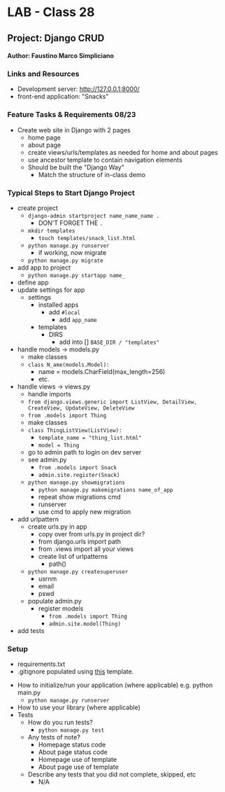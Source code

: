 # LAB - Class 28
## Project: Django CRUD
#### Author: Faustino Marco Simpliciano

### Links and Resources
- Development server: http://127.0.0.1:8000/
- front-end application: "Snacks"

### Feature Tasks & Requirements 08/23
- Create web site in Django with 2 pages
    - home page
    - about page
    - create views/urls/templates as needed for home and about pages
    - use ancestor template to contain navigation elements
    - Should be built the "Django Way"
        - Match the structure of in-class demo

### Typical Steps to Start Django Project
- create project
  - `django-admin startproject name_name_name .`
    - DON'T FORGET THE `.`
  - `mkdir templates`
    - `touch templates/snack_list.html`
  - `python manage.py runserver`
    - if working, now migrate
  - `python manage.py migrate`
- add app to project
  - `python manage.py startapp name_`
- define app
- update settings for app
  - settings
    - installed apps
      - add `#local`
        - add `app_name`
    - templates
      - DIRS
        - add into [] `BASE_DIR / "templates"`
- handle models
  -> models.py
    - make classes
    - `class N_ame(models.Model):`
      - name = models.CharField(max_length=256)
      - etc.
- handle views
  -> views.py
    - handle imports
    - `from django.views.generic import ListView, DetailView, CreateView, UpdateView, DeleteView`
    - `from .models import Thing`
    - make classes
    - `class ThingListView(ListView):`
      - `template_name = "thing_list.html"`
      - `model = Thing`
  - go to admin path to login on dev server
  - see admin.py
    - `from .models import Snack`
    - `admin.site.register(Snack)`
  - `python manage.py showmigrations`
    - `python manage.py makemigrations name_of_app`
    - repeat show migrations cmd
    - runserver
    - use cmd to apply new migration
- add urlpattern
  - create urls.py in app
    - copy over from urls.py in project dir?
    - from django.urls import path
    - from .views import all your views
    - create list of urlpatterns
      - path()
  - `python manage.py createsuperuser`
    - usrnm
    - email
    - pswd
  - populate admin.py
    - register models
      - `from .models import Thing`
      - `admin.site.model(Thing)`
- add tests

### Setup
<!-- .env requirements (where applicable) -->
- requirements.txt
- .gitignore populated using [this](https://www.toptal.com/developers/gitignore/api/python,windows) template.
<!-- 
- PORT - Port Number
- DATABASE_URL - URL to the running Postgres instance/db -->
- How to initialize/run your application (where applicable) e.g. python main.py
  - `python manage.py runserver`
- How to use your library (where applicable)
- Tests
  - How do you run tests?
    - `python manage.py test`
  - Any tests of note?
    - Homepage status code
    - About page status code
    - Homepage use of template
    - About page use of template
  - Describe any tests that you did not complete, skipped, etc
    - N/A

